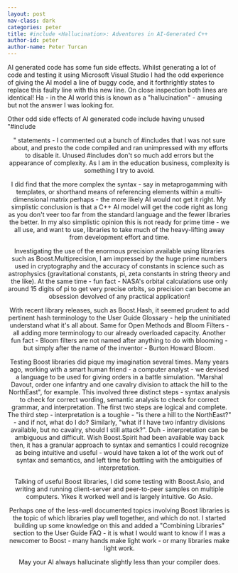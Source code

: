 ```yaml
---
layout: post
nav-class: dark
categories: peter
title: #include <Hallucination>: Adventures in AI-Generated C++
author-id: peter
author-name: Peter Turcan
---
```


AI generated code has some fun side effects. Whilst generating a lot of code and testing it using Microsoft Visual Studio I had the odd experience of giving the AI model a line of buggy code, and it forthrightly states to replace this faulty line with this new line. On close inspection both lines are identical! Ha - in the AI world this is known as a "hallucination" - amusing but not the answer I was looking for. 

Other odd side effects of AI generated code include having unused "#include <header>" statements - I commented out a bunch of #includes that I was not sure about, and presto the code compiled and ran unimpressed with my efforts to disable it. Unused #includes don't so much add errors but the appearance of complexity. As I am in the education business, complexity is something I try to avoid.

I did find that the more complex the syntax - say in metaprogamming with templates, or shorthand means of referencing elements within a multi-dimensional matrix perhaps - the more likely AI would not get it right. My simplistic conclusion is that a C++ AI model will get the code right as long as you don't veer too far from the standard language and the fewer libraries the better. In my also simplistic opinion this is not ready for prime time - we all use, and want to use, libraries to take much of the heavy-lifting away from development effort and time.

Investigating the use of the enormous precision available using libraries such as Boost.Multiprecision, I am impressed by the huge prime numbers used in cryptography and the accuracy of constants in science such as astrophysics (gravitational constants, pi, zeta constants in string theory and the like). At the same time - fun fact - NASA's orbital calculations use only around 15 digits of pi to get very precise orbits, so precision can become an obsession devolved of any practical application!

With recent library releases, such as Boost.Hash, it seemed prudent to add pertinent hash terminology to the User Guide Glossary - help the uninitiated understand what it's all about. Same for Open Methods and Bloom Filters - all adding more terminology to our already overloaded capacity. Another fun fact - Bloom filters are not named after anything to do with blooming - but simply after the name of the inventor - Burton Howard Bloom.

Testing Boost libraries did pique my imagination several times. Many years ago, working with a smart human friend - a computer analyst - we devised a language to be used for giving orders in a battle simulation. "Marshal Davout, order one infantry and one cavalry division to attack the hill to the NorthEast", for example. This involved three distinct steps - syntax analysis to check for correct wording, semantic analysis to check for correct grammar, and interpretation. The first two steps are logical and complete. The third step - interpretation is a toughie - "is there a hill to the NorthEast?"  -  and if not, what do I do? Similarly, "what if I have two infantry divisions available, but no cavalry, should I still attack?".  Duh - interpretation can be ambiguous and difficult. Wish Boost.Spirit had been available way back then, it has a granular approach to syntax and semantics I could recognize as being intuitive and useful - would have taken a lot of the work out of syntax and semantics, and left time for battling with the ambiguities of interpretation.

Talking of useful Boost libraries, I did some testing with Boost.Asio, and writing and running client-server and peer-to-peer samples on multiple computers. Yikes it worked well and is largely intuitive. Go Asio.

Perhaps one of the less-well documented topics involving Boost libraries is the topic of which libraries play well together, and which do not. I started building up some knowledge on this and added a "Combining Libraries" section to the User Guide FAQ - it is what I would want to know if I was a newcomer to Boost - many hands make light work - or many libraries make light work.

May your AI always hallucinate slightly less than your compiler does.